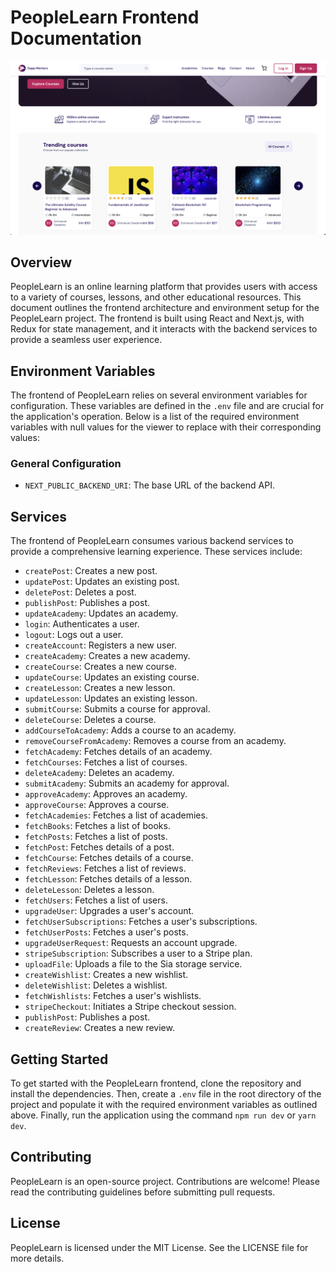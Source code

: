 # PeopleLearn Frontend Documentation
![PeopleLearn Platform](./screenshots/0.png)
## Overview

PeopleLearn is an online learning platform that provides users with access to a variety of courses, lessons, and other educational resources. This document outlines the frontend architecture and environment setup for the PeopleLearn project. The frontend is built using React and Next.js, with Redux for state management, and it interacts with the backend services to provide a seamless user experience.

## Environment Variables

The frontend of PeopleLearn relies on several environment variables for configuration. These variables are defined in the `.env` file and are crucial for the application's operation. Below is a list of the required environment variables with null values for the viewer to replace with their corresponding values:

### General Configuration

- `NEXT_PUBLIC_BACKEND_URI`: The base URL of the backend API.

## Services

The frontend of PeopleLearn consumes various backend services to provide a comprehensive learning experience. These services include:

- `createPost`: Creates a new post.
- `updatePost`: Updates an existing post.
- `deletePost`: Deletes a post.
- `publishPost`: Publishes a post.
- `updateAcademy`: Updates an academy.
- `login`: Authenticates a user.
- `logout`: Logs out a user.
- `createAccount`: Registers a new user.
- `createAcademy`: Creates a new academy.
- `createCourse`: Creates a new course.
- `updateCourse`: Updates an existing course.
- `createLesson`: Creates a new lesson.
- `updateLesson`: Updates an existing lesson.
- `submitCourse`: Submits a course for approval.
- `deleteCourse`: Deletes a course.
- `addCourseToAcademy`: Adds a course to an academy.
- `removeCourseFromAcademy`: Removes a course from an academy.
- `fetchAcademy`: Fetches details of an academy.
- `fetchCourses`: Fetches a list of courses.
- `deleteAcademy`: Deletes an academy.
- `submitAcademy`: Submits an academy for approval.
- `approveAcademy`: Approves an academy.
- `approveCourse`: Approves a course.
- `fetchAcademies`: Fetches a list of academies.
- `fetchBooks`: Fetches a list of books.
- `fetchPosts`: Fetches a list of posts.
- `fetchPost`: Fetches details of a post.
- `fetchCourse`: Fetches details of a course.
- `fetchReviews`: Fetches a list of reviews.
- `fetchLesson`: Fetches details of a lesson.
- `deleteLesson`: Deletes a lesson.
- `fetchUsers`: Fetches a list of users.
- `upgradeUser`: Upgrades a user's account.
- `fetchUserSubscriptions`: Fetches a user's subscriptions.
- `fetchUserPosts`: Fetches a user's posts.
- `upgradeUserRequest`: Requests an account upgrade.
- `stripeSubscription`: Subscribes a user to a Stripe plan.
- `uploadFile`: Uploads a file to the Sia storage service.
- `createWishlist`: Creates a new wishlist.
- `deleteWishlist`: Deletes a wishlist.
- `fetchWishlists`: Fetches a user's wishlists.
- `stripeCheckout`: Initiates a Stripe checkout session.
- `publishPost`: Publishes a post.
- `createReview`: Creates a new review.

## Getting Started

To get started with the PeopleLearn frontend, clone the repository and install the dependencies. Then, create a `.env` file in the root directory of the project and populate it with the required environment variables as outlined above. Finally, run the application using the command `npm run dev` or `yarn dev`.

## Contributing

PeopleLearn is an open-source project. Contributions are welcome! Please read the contributing guidelines before submitting pull requests.

## License

PeopleLearn is licensed under the MIT License. See the LICENSE file for more details.